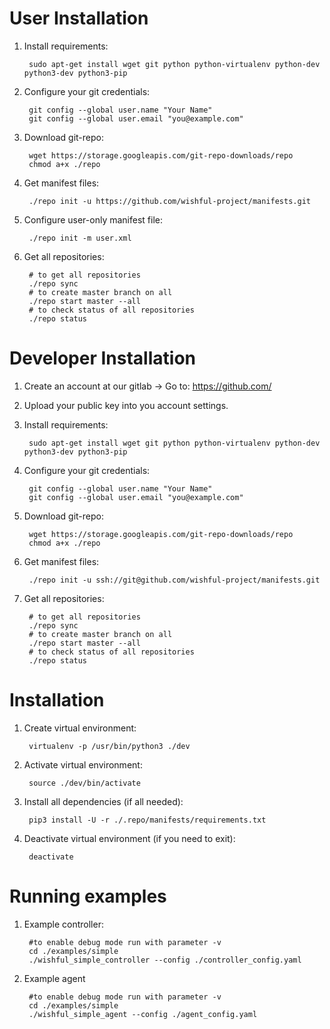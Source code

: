 User Installation
=================

1. Install requirements:

        sudo apt-get install wget git python python-virtualenv python-dev python3-dev python3-pip

2. Configure your git credentials:

        git config --global user.name "Your Name"
        git config --global user.email "you@example.com"

3. Download git-repo:

        wget https://storage.googleapis.com/git-repo-downloads/repo
        chmod a+x ./repo

4. Get manifest files:

        ./repo init -u https://github.com/wishful-project/manifests.git

5. Configure user-only manifest file:

        ./repo init -m user.xml

6. Get all repositories:

        # to get all repositories
        ./repo sync
        # to create master branch on all
        ./repo start master --all
        # to check status of all repositories
        ./repo status


Developer Installation
======================

1. Create an account at our gitlab -> Go to: https://github.com/

2. Upload your public key into you account settings.

3. Install requirements:

        sudo apt-get install wget git python python-virtualenv python-dev python3-dev python3-pip

4. Configure your git credentials:

        git config --global user.name "Your Name"
        git config --global user.email "you@example.com"

5. Download git-repo:

        wget https://storage.googleapis.com/git-repo-downloads/repo
        chmod a+x ./repo

5. Get manifest files:

        ./repo init -u ssh://git@github.com/wishful-project/manifests.git

6. Get all repositories:

        # to get all repositories
        ./repo sync
        # to create master branch on all
        ./repo start master --all
        # to check status of all repositories
        ./repo status


Installation
============

1. Create virtual environment:

        virtualenv -p /usr/bin/python3 ./dev

2. Activate virtual environment:

        source ./dev/bin/activate

3. Install all dependencies (if all needed):

        pip3 install -U -r ./.repo/manifests/requirements.txt

4. Deactivate virtual environment (if you need to exit):

        deactivate

Running examples
================

1. Example controller:

        #to enable debug mode run with parameter -v
        cd ./examples/simple
        ./wishful_simple_controller --config ./controller_config.yaml

2. Example agent

        #to enable debug mode run with parameter -v
        cd ./examples/simple
        ./wishful_simple_agent --config ./agent_config.yaml